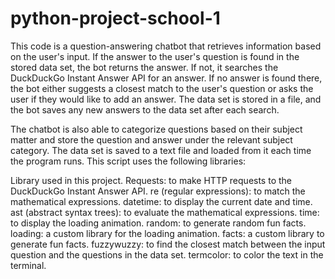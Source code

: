 # python-project-school-1
This code is a question-answering chatbot that retrieves
information based on the user's input. If the answer to 
the user's question is found in the stored data set, the
bot returns the answer. If not, it searches the DuckDuckGo
Instant Answer API for an answer. If no answer is found 
there, the bot either suggests a closest match to the user's 
question or asks the user if they would like to add an answer.
The data set is stored in a file, and the bot saves any new 
answers to the data set after each search.

The chatbot is also able to categorize questions
based on their subject matter and store the question and 
answer under the relevant subject category. The data set is 
saved to a text file and loaded from it each time the program runs.
This script uses the following libraries:

Library used in this project.
Requests: to make HTTP requests to the DuckDuckGo Instant Answer API.
re (regular expressions): to match the mathematical expressions.
datetime: to display the current date and time.
ast (abstract syntax trees): to evaluate the mathematical expressions.
time: to display the loading animation.
random: to generate random fun facts.
loading: a custom library for the loading animation.
facts: a custom library to generate fun facts.
fuzzywuzzy: to find the closest match between the input question and the questions in the data set.
termcolor: to color the text in the terminal.
